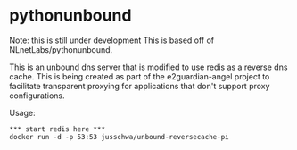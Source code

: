 # pythonunbound
Note: this is still under development
This is based off of NLnetLabs/pythonunbound.

This is an unbound dns server that is modified to use redis as a reverse dns cache. This is being created as part of the e2guardian-angel project to facilitate transparent proxying for applications that don't support proxy configurations.

Usage:
```
*** start redis here ***
docker run -d -p 53:53 jusschwa/unbound-reversecache-pi
```
